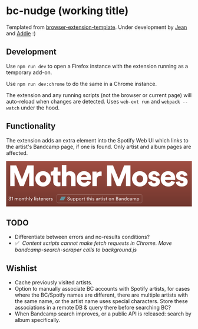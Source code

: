 # bc-nudge (working title)

Templated from [browser-extension-template](https://github.com/notlmn/browser-extension-template). Under development by [Jean](https://github.com/jeancochrane) and [Addie](https://github.com/addiebarron) :)

## Development

Use `npm run dev` to open a Firefox instance with the extension running as a temporary add-on.

Use `npm run dev:chrome` to do the same in a Chrome instance.

The extension and any running scripts (not the browser or current page) will auto-reload when changes are detected. Uses `web-ext run` and `webpack --watch` under the hood.

## Functionality

The extension adds an extra element into the Spotify Web UI which links to the artist's Bandcamp page, if one is found. Only artist and album pages are affected.

![Artist page](media/artist.png)

## TODO

- Differentiate between errors and no-results conditions?
- ✅  *Content scripts cannot make fetch requests in Chrome. Move bandcamp-search-scraper calls to background.js*

## Wishlist

- Cache previously visited artists.
- Option to manually associate BC accounts with Spotify artists, for cases where the BC/Spotfy names are different, there are multiple artists with the same name, or the artist name uses special characters. Store these associations in a remote DB & query there before searching BC?
- When Bandcamp search improves, or a public API is released: search by album specifically.
